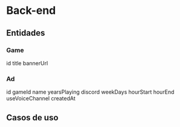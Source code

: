 # Back-end

## Entidades

### Game

id
title
bannerUrl

### Ad

id 
gameId
name
yearsPlaying
discord
weekDays
hourStart
hourEnd
useVoiceChannel
createdAt

## Casos de uso